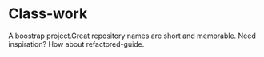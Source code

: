 # Class-work
A boostrap project.Great repository names are short and memorable. Need inspiration? How about refactored-guide.
